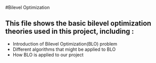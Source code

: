 #Bilevel Optimization

## This file shows the basic bilevel optimization theories used in this project, including :
- Introduction of Bilevel Optimization(BLO) problem
- Different algorithms that might be applied to BLO
- How BLO is applied to our project


